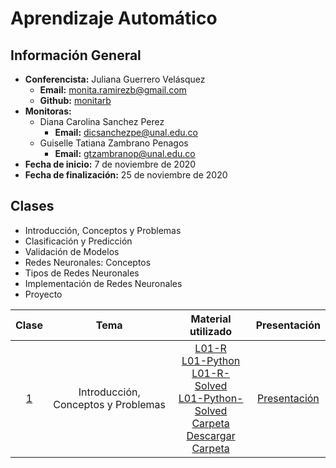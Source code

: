 # Aprendizaje Automático

## Información General

- **Conferencista:** Juliana Guerrero Velásquez
  - **Email:** monita.ramirezb@gmail.com
  - **Github:** [monitarb](https://github.com/monitarb)
- **Monitoras:**
  - Diana Carolina Sanchez Perez
    - **Email:** dicsanchezpe@unal.edu.co
  - Guiselle Tatiana Zambrano Penagos
    - **Email:** gtzambranop@unal.edu.co
- **Fecha de inicio:** 7 de noviembre de 2020
- **Fecha de finalización:** 25 de noviembre de 2020

## Clases
- Introducción, Conceptos y Problemas
- Clasificación y Predicción
- Validación de Modelos
- Redes Neuronales: Conceptos
- Tipos de Redes Neuronales
- Implementación de Redes Neuronales
- Proyecto

|	Clase	|	Tema	| Material utilizado	| Presentación |
|	:--:	|	:--:	|	:--:	|	:--:	|
| [1](class_1/class_notes.md) | Introducción, Conceptos y Problemas | [L01-R](class_1/jupyter/lab01r_preprocessing.html) <br> [L01-Python](class_1/jupyter/lab01py_preprocessing.html) <br> [L01-R-Solved](class_1/jupyter/lab01r_preprocessing_solved.html)  <br> [L01-Python-Solved](class_1/jupyter/lab01py_preprocessing_solved.html) <br> [Carpeta](https://github.com/gtzambranop/UN_2020_2/tree/develop/DCD/module_5/class_1/) <br> [Descargar Carpeta](https://minhaskamal.github.io/DownGit/#/home?url=https://github.com/gtzambranop/UN_2020_2/tree/develop/DCD/module_5/class_1/) | [Presentación](https://github.com/gtzambranop/UN_2020_2/blob/develop/DCD/module_5/class_1/original_files/presentation.pdf) |